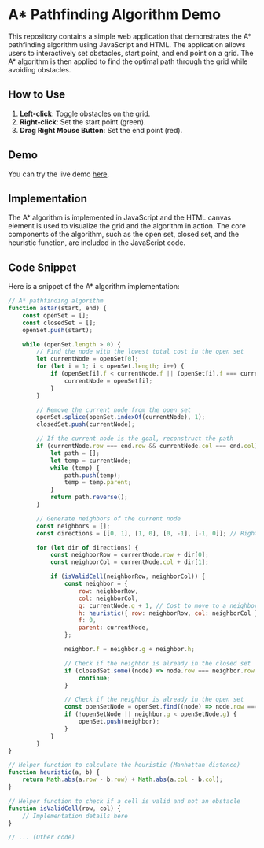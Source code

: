 # A* Pathfinding Algorithm Demo

This repository contains a simple web application that demonstrates the A* pathfinding algorithm using JavaScript and HTML. The application allows users to interactively set obstacles, start point, and end point on a grid. The A* algorithm is then applied to find the optimal path through the grid while avoiding obstacles.

## How to Use

1. **Left-click**: Toggle obstacles on the grid.
2. **Right-click**: Set the start point (green). 
3. **Drag Right Mouse Button**: Set the end point (red).

## Demo

You can try the live demo [here](https://adamstirtan.github.io/astar-js/).

## Implementation

The A* algorithm is implemented in JavaScript and the HTML canvas element is used to visualize the grid and the algorithm in action. The core components of the algorithm, such as the open set, closed set, and the heuristic function, are included in the JavaScript code.

## Code Snippet

Here is a snippet of the A* algorithm implementation:

```javascript
// A* pathfinding algorithm
function astar(start, end) {
    const openSet = [];
    const closedSet = [];
    openSet.push(start);

    while (openSet.length > 0) {
        // Find the node with the lowest total cost in the open set
        let currentNode = openSet[0];
        for (let i = 1; i < openSet.length; i++) {
            if (openSet[i].f < currentNode.f || (openSet[i].f === currentNode.f && openSet[i].h < currentNode.h)) {
                currentNode = openSet[i];
            }
        }

        // Remove the current node from the open set
        openSet.splice(openSet.indexOf(currentNode), 1);
        closedSet.push(currentNode);

        // If the current node is the goal, reconstruct the path
        if (currentNode.row === end.row && currentNode.col === end.col) {
            let path = [];
            let temp = currentNode;
            while (temp) {
                path.push(temp);
                temp = temp.parent;
            }
            return path.reverse();
        }

        // Generate neighbors of the current node
        const neighbors = [];
        const directions = [[0, 1], [1, 0], [0, -1], [-1, 0]]; // Right, Down, Left, Up

        for (let dir of directions) {
            const neighborRow = currentNode.row + dir[0];
            const neighborCol = currentNode.col + dir[1];

            if (isValidCell(neighborRow, neighborCol)) {
                const neighbor = {
                    row: neighborRow,
                    col: neighborCol,
                    g: currentNode.g + 1, // Cost to move to a neighboring cell is 1
                    h: heuristic({ row: neighborRow, col: neighborCol }, end),
                    f: 0,
                    parent: currentNode,
                };

                neighbor.f = neighbor.g + neighbor.h;

                // Check if the neighbor is already in the closed set
                if (closedSet.some((node) => node.row === neighbor.row && node.col === neighbor.col)) {
                    continue;
                }

                // Check if the neighbor is already in the open set
                const openSetNode = openSet.find((node) => node.row === neighbor.row && node.col === neighbor.col);
                if (!openSetNode || neighbor.g < openSetNode.g) {
                    openSet.push(neighbor);
                }
            }
        }
}

// Helper function to calculate the heuristic (Manhattan distance)
function heuristic(a, b) {
    return Math.abs(a.row - b.row) + Math.abs(a.col - b.col);
}

// Helper function to check if a cell is valid and not an obstacle
function isValidCell(row, col) {
    // Implementation details here
}

// ... (Other code)
